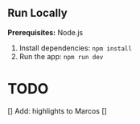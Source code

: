 ## Run Locally

**Prerequisites:**  Node.js

1. Install dependencies:
   `npm install`
2. Run the app:
   `npm run dev`

# TODO

[] Add: highlights to Marcos
[]